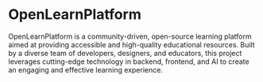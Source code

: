 # OpenLearnPlatform

OpenLearnPlatform is a community-driven, open-source learning platform aimed at providing accessible and high-quality educational resources. Built by a diverse team of developers, designers, and educators, this project leverages cutting-edge technology in backend, frontend, and AI to create an engaging and effective learning experience.
